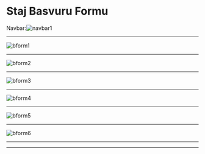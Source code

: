 # Staj Basvuru Formu

Navbar:![navbar1](https://github.com/user-attachments/assets/ef8e5b28-4cd0-4e43-ba6a-9aa004dd7c5b)
<hr>

![bform1](https://github.com/user-attachments/assets/8431c59b-26dd-4b95-be70-f8a1500b5442)


<hr>

![bform2](https://github.com/user-attachments/assets/973af665-b9ab-4149-a268-e29ac9643712)



<hr>

![bform3](https://github.com/user-attachments/assets/67921b70-b1f2-438b-a94e-ddd52b041dfe)



<hr>

![bform4](https://github.com/user-attachments/assets/95deca1c-9987-42f1-b1ed-149bc77f3d3d)



<hr>


![bform5](https://github.com/user-attachments/assets/ba6b31c3-d31b-4fb9-a034-70877d3972ed)


<hr>

![bform6](https://github.com/user-attachments/assets/a41a270e-178c-47fb-8374-375e709c4650)



<hr>



<hr>
